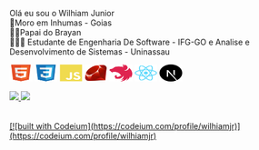 Olá eu sou o Wilhiam Junior<br>
🏡Moro em Inhumas - Goias<br>
👶🏾Papai do Brayan <br>
👨🏾‍🎓 Estudante de Engenharia De Software - IFG-GO e Analise e Desenvolvimento de Sistemas - Uninassau
<br>
<div>
 <img align="center" alt="Rafa-HTML" height="30" width="40" src="https://raw.githubusercontent.com/devicons/devicon/master/icons/html5/html5-original.svg">
 <img align="center" alt="Rafa-CSS" height="30" width="40" src="https://raw.githubusercontent.com/devicons/devicon/master/icons/css3/css3-original.svg">
 <img align="center" alt="Rafa-Js" height="30" width="40" src="https://raw.githubusercontent.com/devicons/devicon/master/icons/javascript/javascript-plain.svg">
 <img align="center" alt="Rafa-Js" height="30" width="40" src="https://raw.githubusercontent.com/devicons/devicon/master/icons/ruby/ruby-original.svg">
 <img align="center" alt="Rafa-Js" height="30" width="40" src="https://raw.githubusercontent.com/devicons/devicon/master/icons/nestjs/nestjs-plain.svg">
 <img align="center" alt="Rafa-Js" height="30" width="40" src="https://raw.githubusercontent.com/devicons/devicon/master/icons/react/react-original.svg">
 <img align="center" alt="Rafa-Js" height="30" width="40" style="background:white" src="https://raw.githubusercontent.com/devicons/devicon/master/icons/nextjs/nextjs-original.svg">
</div>
<br>
<div style="display:inline_block">
 <a href="https://github.com/wilhiamopyt">
  <img height="150em" src="https://github-readme-stats.vercel.app/api?username=wilhiamopyt&show_icons=true&theme=blue-green&_all_commits=true&count_private=true"/>
 <a href="https://github.com/wilhiamopyt/github-readme-stats">
 <img height="150em" src="https://github-readme-stats.vercel.app/api/top-langs/?username=wilhiamopyt&layout=compact&theme=blue-green"/>
</div>
<br>
<br>
[![built with Codeium](https://codeium.com/profile/wilhiamjr)](https://codeium.com/profile/wilhiamjr)

